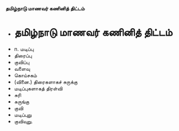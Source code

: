 **தமிழ்நாடு மாணவர் கணினித் திட்டம்**
- # தமிழ்நாடு மாணவர் கணினித் திட்டம்
- n. மடிப்பு
- திரைப்பு
- குவிப்பு
- வளைவு
- கொய்சகம்
- (வினை.) திரைகளாகச் சுருக்கு
- மடிப்புகளாகத் திரள்வி
- சுரி
- சுருங்கு
- குவி
- மடிப்புறு
- குவிவுறு.

